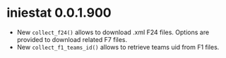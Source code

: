 # iniestat 0.0.1.900

* New `collect_f24()` allows to download .xml F24 files. Options are provided to download related F7 files. 
* New `collect_f1_teams_id()` allows to retrieve teams uid from F1 files.